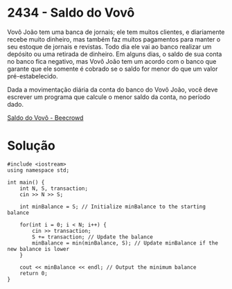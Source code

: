# 2434 - Saldo do Vovô

Vovô João tem uma banca de jornais; ele tem muitos clientes, e diariamente recebe muito dinheiro, mas também faz muitos pagamentos para manter o seu estoque de jornais e revistas. Todo dia ele vai ao banco realizar um depósito ou uma retirada de dinheiro. Em alguns dias, o saldo de sua conta no banco fica negativo, mas Vovô João tem um acordo com o banco que garante que ele somente é cobrado se o saldo for menor do que um valor pré-estabelecido.

Dada a movimentação diária da conta do banco do Vovô João, você deve escrever um programa que calcule o menor saldo da conta, no período dado.

[Saldo do Vovô - Beecrowd](https://www.beecrowd.com.br/judge/pt/problems/view/2434)

# Solução

```
#include <iostream>
using namespace std;

int main() {
    int N, S, transaction;
    cin >> N >> S;

    int minBalance = S; // Initialize minBalance to the starting balance

    for(int i = 0; i < N; i++) {
        cin >> transaction;
        S += transaction; // Update the balance
        minBalance = min(minBalance, S); // Update minBalance if the new balance is lower
    }

    cout << minBalance << endl; // Output the minimum balance
    return 0;
}

```